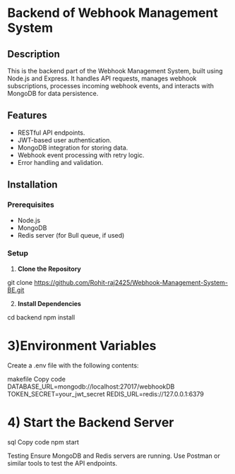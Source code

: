 # Backend of Webhook Management System
## Description
This is the backend part of the Webhook Management System, built using Node.js and Express. It handles API requests, manages webhook subscriptions, processes incoming webhook events, and interacts with MongoDB for data persistence.

## Features
- RESTful API endpoints.
- JWT-based user authentication.
- MongoDB integration for storing data.
- Webhook event processing with retry logic.
- Error handling and validation.

## Installation

### Prerequisites
- Node.js
- MongoDB
- Redis server (for Bull queue, if used)

### Setup
1. **Clone the Repository**

  git clone https://github.com/Rohit-raj2425/Webhook-Management-System-BE.git

2. **Install Dependencies**

  cd backend
  npm install

# 3)Environment Variables
Create a .env file with the following contents:

makefile
Copy code
DATABASE_URL=mongodb://localhost:27017/webhookDB
TOKEN_SECRET=your_jwt_secret
REDIS_URL=redis://127.0.0.1:6379

# 4) Start the Backend Server

sql
Copy code
npm start


Testing
Ensure MongoDB and Redis servers are running.
Use Postman or similar tools to test the API endpoints.

